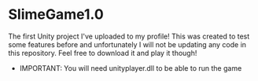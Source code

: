 # SlimeGame1.0
The first Unity project I've uploaded to my profile! This was created to test some features before and unfortunately I will not be updating any code in this repository. Feel free to download it and play it though!
- IMPORTANT: You will need unityplayer.dll to be able to run the game
